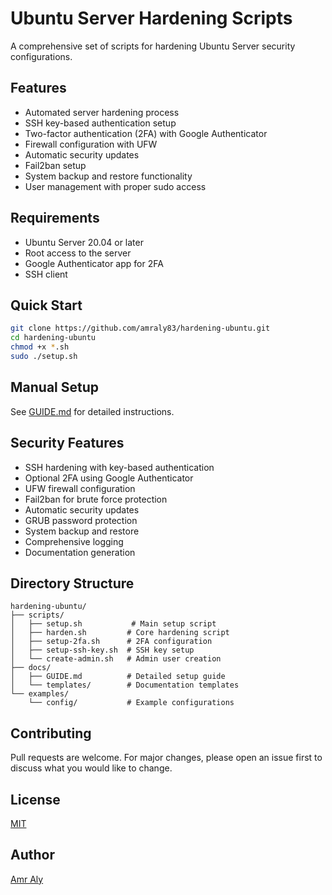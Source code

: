 # Ubuntu Server Hardening Scripts

A comprehensive set of scripts for hardening Ubuntu Server security configurations.

## Features
- Automated server hardening process
- SSH key-based authentication setup
- Two-factor authentication (2FA) with Google Authenticator
- Firewall configuration with UFW
- Automatic security updates
- Fail2ban setup
- System backup and restore functionality
- User management with proper sudo access

## Requirements
- Ubuntu Server 20.04 or later
- Root access to the server
- Google Authenticator app for 2FA
- SSH client

## Quick Start
```bash
git clone https://github.com/amraly83/hardening-ubuntu.git
cd hardening-ubuntu
chmod +x *.sh
sudo ./setup.sh
```

## Manual Setup
See [GUIDE.md](GUIDE.md) for detailed instructions.

## Security Features
- SSH hardening with key-based authentication
- Optional 2FA using Google Authenticator
- UFW firewall configuration
- Fail2ban for brute force protection
- Automatic security updates
- GRUB password protection
- System backup and restore
- Comprehensive logging
- Documentation generation

## Directory Structure
```
hardening-ubuntu/
├── scripts/
│   ├── setup.sh           # Main setup script
│   ├── harden.sh         # Core hardening script
│   ├── setup-2fa.sh      # 2FA configuration
│   ├── setup-ssh-key.sh  # SSH key setup
│   └── create-admin.sh   # Admin user creation
├── docs/
│   ├── GUIDE.md          # Detailed setup guide
│   └── templates/        # Documentation templates
└── examples/
    └── config/           # Example configurations
```

## Contributing
Pull requests are welcome. For major changes, please open an issue first to discuss what you would like to change.

## License
[MIT](LICENSE)

## Author
[Amr Aly](https://github.com/amraly83)